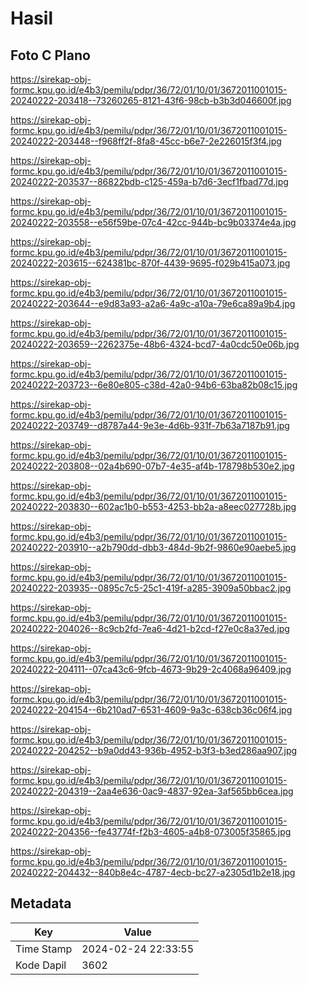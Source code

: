 # Hasil

## Foto C Plano

https://sirekap-obj-formc.kpu.go.id/e4b3/pemilu/pdpr/36/72/01/10/01/3672011001015-20240222-203418--73260265-8121-43f6-98cb-b3b3d046600f.jpg

https://sirekap-obj-formc.kpu.go.id/e4b3/pemilu/pdpr/36/72/01/10/01/3672011001015-20240222-203448--f968ff2f-8fa8-45cc-b6e7-2e226015f3f4.jpg

https://sirekap-obj-formc.kpu.go.id/e4b3/pemilu/pdpr/36/72/01/10/01/3672011001015-20240222-203537--86822bdb-c125-459a-b7d6-3ecf1fbad77d.jpg

https://sirekap-obj-formc.kpu.go.id/e4b3/pemilu/pdpr/36/72/01/10/01/3672011001015-20240222-203558--e56f59be-07c4-42cc-944b-bc9b03374e4a.jpg

https://sirekap-obj-formc.kpu.go.id/e4b3/pemilu/pdpr/36/72/01/10/01/3672011001015-20240222-203615--624381bc-870f-4439-9695-f029b415a073.jpg

https://sirekap-obj-formc.kpu.go.id/e4b3/pemilu/pdpr/36/72/01/10/01/3672011001015-20240222-203644--e9d83a93-a2a6-4a9c-a10a-79e6ca89a9b4.jpg

https://sirekap-obj-formc.kpu.go.id/e4b3/pemilu/pdpr/36/72/01/10/01/3672011001015-20240222-203659--2262375e-48b6-4324-bcd7-4a0cdc50e06b.jpg

https://sirekap-obj-formc.kpu.go.id/e4b3/pemilu/pdpr/36/72/01/10/01/3672011001015-20240222-203723--6e80e805-c38d-42a0-94b6-63ba82b08c15.jpg

https://sirekap-obj-formc.kpu.go.id/e4b3/pemilu/pdpr/36/72/01/10/01/3672011001015-20240222-203749--d8787a44-9e3e-4d6b-931f-7b63a7187b91.jpg

https://sirekap-obj-formc.kpu.go.id/e4b3/pemilu/pdpr/36/72/01/10/01/3672011001015-20240222-203808--02a4b690-07b7-4e35-af4b-178798b530e2.jpg

https://sirekap-obj-formc.kpu.go.id/e4b3/pemilu/pdpr/36/72/01/10/01/3672011001015-20240222-203830--602ac1b0-b553-4253-bb2a-a8eec027728b.jpg

https://sirekap-obj-formc.kpu.go.id/e4b3/pemilu/pdpr/36/72/01/10/01/3672011001015-20240222-203910--a2b790dd-dbb3-484d-9b2f-9860e90aebe5.jpg

https://sirekap-obj-formc.kpu.go.id/e4b3/pemilu/pdpr/36/72/01/10/01/3672011001015-20240222-203935--0895c7c5-25c1-419f-a285-3909a50bbac2.jpg

https://sirekap-obj-formc.kpu.go.id/e4b3/pemilu/pdpr/36/72/01/10/01/3672011001015-20240222-204026--8c9cb2fd-7ea6-4d21-b2cd-f27e0c8a37ed.jpg

https://sirekap-obj-formc.kpu.go.id/e4b3/pemilu/pdpr/36/72/01/10/01/3672011001015-20240222-204111--07ca43c6-9fcb-4673-9b29-2c4068a96409.jpg

https://sirekap-obj-formc.kpu.go.id/e4b3/pemilu/pdpr/36/72/01/10/01/3672011001015-20240222-204154--6b210ad7-6531-4609-9a3c-638cb36c06f4.jpg

https://sirekap-obj-formc.kpu.go.id/e4b3/pemilu/pdpr/36/72/01/10/01/3672011001015-20240222-204252--b9a0dd43-936b-4952-b3f3-b3ed286aa907.jpg

https://sirekap-obj-formc.kpu.go.id/e4b3/pemilu/pdpr/36/72/01/10/01/3672011001015-20240222-204319--2aa4e636-0ac9-4837-92ea-3af565bb6cea.jpg

https://sirekap-obj-formc.kpu.go.id/e4b3/pemilu/pdpr/36/72/01/10/01/3672011001015-20240222-204356--fe43774f-f2b3-4605-a4b8-073005f35865.jpg

https://sirekap-obj-formc.kpu.go.id/e4b3/pemilu/pdpr/36/72/01/10/01/3672011001015-20240222-204432--840b8e4c-4787-4ecb-bc27-a2305d1b2e18.jpg


## Metadata

| Key        | Value               |
| ---------- | ------------------- |
| Time Stamp | 2024-02-24 22:33:55 |
| Kode Dapil | 3602                |



